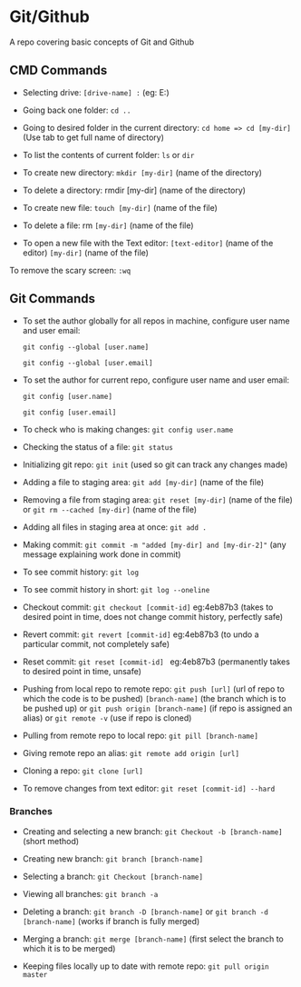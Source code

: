# Git/Github

A repo covering basic concepts of Git and Github

## CMD Commands

- Selecting drive: `[drive-name] :` (eg: E:)

- Going back one folder: `cd ..`

- Going to desired folder in the current directory: `cd home => cd [my-dir]` (Use tab to get full name of directory)

- To list the contents of current folder: `ls` or `dir`

- To create new directory: `mkdir [my-dir]` (name of the directory)

- To delete a directory: rmdir [my-dir] (name of the directory)


- To create new file: `touch [my-dir]` (name of the file)

- To delete a file: rm `[my-dir]` (name of the file)

- To open a new file with the Text editor: `[text-editor]` (name of the editor) `[my-dir]` (name of the file)

To remove the scary screen: `:wq`

## Git Commands

- To set the author globally for all repos in machine, configure user name and user email:

  `git config --global [user.name]`

  `git config --global [user.email]`

- To set the author for current repo, configure user name and user email:

  `git config [user.name]`

  `git config [user.email]`

- To check who is making changes: `git config user.name`

- Checking the status of a file:
  `git status`
- Initializing git repo: `git init` (used so git can track any changes made)

- Adding a file to staging area: `git add [my-dir]` (name of the file)

- Removing a file from staging area: `git reset [my-dir]` (name of the file) or `git rm --cached [my-dir]` (name of the file)

- Adding all files in staging area at once: `git add .`

- Making commit: `git commit -m "added [my-dir] and
[my-dir-2]"` (any message explaining work done in commit)

- To see commit history: `git log`

- To see commit history in short: `git log --oneline`

- Checkout commit: `git checkout [commit-id]` eg:4eb87b3 (takes to desired point in time, does not change commit history, perfectly safe)

- Revert commit: `git revert [commit-id]`
eg:4eb87b3 (to undo a particular commit, not completely safe)

- Reset commit: `git reset [commit-id] ` eg:4eb87b3 (permanently takes to desired point in time, unsafe)

- Pushing from local repo to remote repo: `git push [url]` (url of repo to which the code is to be pushed) `[branch-name]` (the branch which is to be pushed up) or `git push origin [branch-name]` (if repo is assigned an alias) or `git remote -v` (use if repo is cloned)

- Pulling from remote repo to local repo: `git pill [branch-name]`

- Giving remote repo an alias: `git remote add origin [url]`

- Cloning a repo: `git clone [url]`

- To remove changes from text editor: `git reset [commit-id] --hard`

### Branches

- Creating and selecting a new branch: `git Checkout -b [branch-name]` (short method)

- Creating new branch: `git branch [branch-name]`

- Selecting a branch: `git Checkout [branch-name]`

- Viewing all branches: `git branch -a`

- Deleting a branch: `git branch -D [branch-name]` or `git branch -d [branch-name]` (works if branch is fully merged)

- Merging a branch: `git merge [branch-name]` (first select the branch to which it is to be merged)

- Keeping files locally up to date with remote repo: `git pull origin master`
